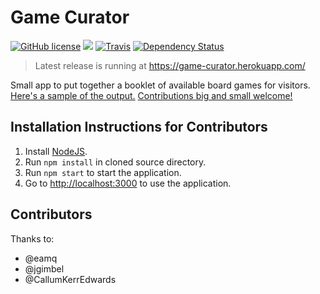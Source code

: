 # Game Curator

[![GitHub license](https://img.shields.io/github/license/game-curator/game-curator.svg?style=flat-square)](https://github.com/game-curator/game-curator/blob/master/LICENSE.md)
[![](https://img.shields.io/github/issues-raw/game-curator/game-curator.svg?style=flat-square)](https://github.com/game-curator/game-curator/issues)
[![Travis](https://img.shields.io/travis/game-curator/game-curator.svg?style=flat-square)](https://travis-ci.org/game-curator/game-curator)
[![Dependency Status](https://www.versioneye.com/user/projects/56f6452935630e0029db0928/badge.svg?style=flat)](https://www.versioneye.com/user/projects/56f6452935630e0029db0928)

> Latest release is running at https://game-curator.herokuapp.com/

Small app to put together a booklet of available board games for visitors.
[Here's a sample of the output.](sample.pdf)
[Contributions big and small welcome!](CONTRIBUTING.md)

## Installation Instructions for Contributors

1. Install [NodeJS](https://nodejs.org).
2. Run `npm install` in cloned source directory.
3. Run `npm start` to start the application.
4. Go to [http://localhost:3000](http://localhost:3000) to use the application.

## Contributors

Thanks to:
* @eamq
* @jgimbel
* @CallumKerrEdwards
